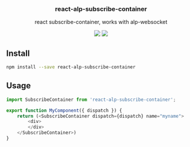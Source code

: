 <h3 align="center">
  react-alp-subscribe-container
</h3>

<p align="center">
  react subscribe-container, works with alp-websocket
</p>

<p align="center">
  <a href="https://npmjs.org/package/react-alp-subscribe-container"><img src="https://img.shields.io/npm/v/react-alp-subscribe-container.svg?style=flat-square"></a>
  <a href="https://david-dm.org/christophehurpeau/alp?path=packages/react-alp-subscribe-container"><img src="https://david-dm.org/christophehurpeau/alp.svg?path=packages/react-alp-subscribe-container?style=flat-square"></a>
</p>

## Install

```sh
npm install --save react-alp-subscribe-container
```

## Usage

```js
import SubscribeContainer from 'react-alp-subscribe-container';

export function MyComponent({ dispatch }) {
    return (<SubscribeContainer dispatch={dispatch} name="myname">
        <div>
        </div>
    </SubscribeContainer>)
}
```
